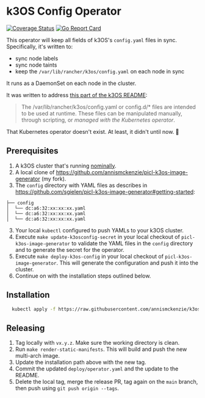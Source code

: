 # k3OS Config Operator

[![Coverage Status](https://coveralls.io/repos/github/annismckenzie/k3os-config-operator/badge.svg?branch=main)](https://coveralls.io/github/annismckenzie/k3os-config-operator?branch=main)
[![Go Report Card](https://goreportcard.com/badge/github.com/annismckenzie/k3os-config-operator)](https://goreportcard.com/report/github.com/annismckenzie/k3os-config-operator)

This operator will keep all fields of k3OS's `config.yaml` files in sync. Specifically, it's written to:
- sync node labels
- sync node taints
- keep the `/var/lib/rancher/k3os/config.yaml` on each node in sync

It runs as a DaemonSet on each node in the cluster.

It was written to address [this part of the k3OS README](https://github.com/rancher/k3os#configuration):

> The /var/lib/rancher/k3os/config.yaml or config.d/* files are intended to be used at runtime. These files can be manipulated manually, through scripting, or _managed with the Kubernetes operator_.

That Kubernetes operator doesn't exist. At least, it didn't until now. 🤠


## Prerequisites

1. A k3OS cluster that's running [nominally](https://joshdance.medium.com/what-does-nominal-mean-when-spacex-mission-control-says-it-39c2d249da27#:~:text=performing%20or%20achieved%20within%20expected,within%20expected%20and%20acceptable%20limits.).
2. A local clone of https://github.com/annismckenzie/picl-k3os-image-generator (my fork).
3. The `config` directory with YAML files as describes in https://github.com/sgielen/picl-k3os-image-generator#getting-started:
```
├── config
│  └── dc:a6:32:xx:xx:xx.yaml
│  └── dc:a6:32:xx:xx:xx.yaml
│  └── dc:a6:32:xx:xx:xx.yaml
```
3. Your local `kubectl` configured to push YAMLs to your k3OS cluster.
4. Execute `make update-k3osconfig-secret` in your local checkout of `picl-k3os-image-generator` to validate the YAML files in the `config` directory and to generate the secret for the operator.
5. Execute `make deploy-k3os-config` in your local checkout of `picl-k3os-image-generator`. This will generate the configuration and push it into the cluster.
5. Continue on with the installation steps outlined below.


## Installation

```sh
  kubectl apply -f https://raw.githubusercontent.com/annismckenzie/k3os-config-operator/v0.3.2/deploy/operator.yaml
```


## Releasing

1. Tag locally with `vx.y.z`. Make sure the working directory is clean.
2. Run `make render-static-manifests`. This will build and push the new multi-arch image.
3. Update the installation path above with the new tag.
4. Commit the updated `deploy/operator.yaml` and the update to the README.
5. Delete the local tag, merge the release PR, tag again on the `main` branch, then push using `git push origin --tags`.
